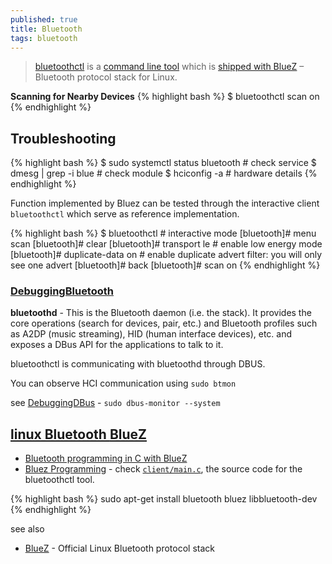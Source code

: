 ```yaml
---
published: true
title: Bluetooth
tags: bluetooth
---
```

> [bluetoothctl](https://www.makeuseof.com/manage-bluetooth-linux-with-bluetoothctl/) is a [command line tool](https://www.linux-magazine.com/Issues/2017/197/Command-Line-bluetoothctl)  which is [shipped with BlueZ](https://github.com/bluez/bluez/search?q=bluetoothctl) – Bluetooth protocol stack for Linux.

**Scanning for Nearby Devices**
{% highlight bash %}
$ bluetoothctl scan on
{% endhighlight %}

## Troubleshooting

{% highlight bash %}
$ sudo systemctl status bluetooth # check service
$ dmesg | grep -i blue    # check module
$ hciconfig -a            # hardware details
{% endhighlight %}

Function implemented by Bluez can be tested through the interactive client `bluetoothctl`
 which serve as reference implementation.

{% highlight bash %}
$ bluetoothctl     # interactive mode
[bluetooth]# menu scan
[bluetooth]# clear
[bluetooth]# transport le         # enable low energy mode
[bluetooth]# duplicate-data on    # enable duplicate advert filter: you will only see one advert
[bluetooth]# back
[bluetooth]# scan on
{% endhighlight %}


### [DebuggingBluetooth](https://wiki.ubuntu.com/DebuggingBluetooth)

**bluetoothd** - This is the Bluetooth daemon (i.e. the stack). It provides the core operations (search for devices, pair, etc.) and Bluetooth profiles such as A2DP (music streaming), HID (human interface devices), etc. and exposes a DBus API for the applications to talk to it.

bluetoothctl is communicating with bluetoothd through DBUS.

You can observe HCI communication using `sudo btmon`

see [DebuggingDBus](https://wiki.ubuntu.com/DebuggingDBus) - `sudo dbus-monitor --system`

## [linux Bluetooth **BlueZ**](https://github.com/bluez/bluez)

- [Bluetooth programming in C with BlueZ](http://people.csail.mit.edu/albert/bluez-intro/c404.html)
- [Bluez Programming](https://stackoverflow.com/questions/29767053/bluez-programming) - check [`client/main.c`](https://git.kernel.org/pub/scm/bluetooth/bluez.git/tree/clientmenu ), the source code for the bluetoothctl tool.

{% highlight bash %}
sudo apt-get install bluetooth bluez libbluetooth-dev
{% endhighlight %}


see also
- [BlueZ](http://www.bluez.org/) - Official Linux Bluetooth protocol stack